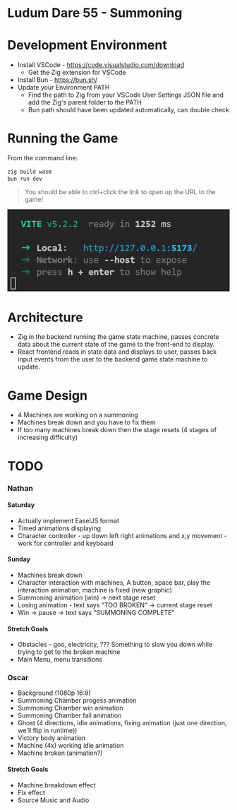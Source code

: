 # Ludum Dare 55 - Summoning

# Development Environment

* Install VSCode - https://code.visualstudio.com/download
    * Get the Zig extension for VSCode
* Install Bun - https://bun.sh/
* Update your Environment PATH
    * Find the path to Zig from your VSCode User Settings JSON file and add the Zig's parent folder to the PATH
    * Bun path should have been updated automatically, can double check


# Running the Game

From the command line:
```
zig build wasm
bun run dev
```
> You should be able to ctrl+click the link to open up the URL to the game!

![alt text](image.png)

# Architecture

* Zig in the backend running the game state machine, passes concrete data about the current state of the game to the front-end to display.
* React frontend reads in state data and displays to user, passes back input events from the user to the backend game state machine to update.

# Game Design
* 4 Machines are working on a summoning
* Machines break down and you have to fix them
* If too many machines break down then the stage resets (4 stages of increasing difficulty)

# TODO

### Nathan
#### Saturday
* Actually implement EaselJS format
* Timed animations displaying
* Character controller - up down left right animations and x,y movement - work for controller and keyboard
#### Sunday
* Machines break down
* Character interaction with machines, A button, space bar,  play the interaction animation, machine is fixed (new graphic)
* Summoning animation (win) -> next stage reset
* Losing animation - text says "TOO BROKEN" -> current stage reset
* Win -> pause -> text says "SUMMONING COMPLETE"
#### Stretch Goals
* Obstacles - goo, electricity, ??? Something to slow you down while trying to get to the broken machine
* Main Menu, menu transitions

### Oscar
* Background (1080p 16:9)
* Summoning Chamber progess animation
* Summoning Chamber win animation
* Summoning Chamber fail animation
* Ghost (4 directions, idle animations, fixing animation (just one direction, we'll flip in runtime))
* Victory body animation
* Machine (4x) working idle animation
* Machine broken (animation?)
#### Stretch Goals
* Machine breakdown effect
* Fix effect
* Source Music and Audio